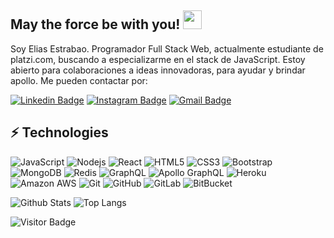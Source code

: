 ## May the force be with you! <img src="https://raw.githubusercontent.com/aemmadi/aemmadi/master/wave.gif" width="30px">

Soy Elias Estrabao. Programador Full Stack Web, actualmente estudiante de platzi.com, buscando a especializarme en el stack de JavaScript. Estoy abierto para colaboraciones a ideas innovadoras, para ayudar y brindar apollo. Me pueden contactar por:

[![Linkedin Badge](https://img.shields.io/badge/-elíasestrabao-blue?style=flat-square&logo=Linkedin&logoColor=white&link=https://www.linkedin.com/in/el%C3%ADas-estrabao/)](https://www.linkedin.com/in/el%C3%ADas-estrabao/)
[![Instagram Badge](https://img.shields.io/badge/-es_quijada-purple?style=flat-square&logo=instagram&logoColor=white&link=https://www.instagram.com/es_quijada/)](https://www.instagram.com/es_quijada/)
[![Gmail Badge](https://img.shields.io/badge/-eestrabao46@gmail.com-c14438?style=flat-square&logo=Gmail&logoColor=white&link=mailto:eestrabao46@gmail.com)](mailto:eestrabao46@gmail.com)

## ⚡ Technologies

![JavaScript](https://img.shields.io/badge/-JavaScript-black?style=flat-square&logo=javascript)
![Nodejs](https://img.shields.io/badge/-Nodejs-black?style=flat-square&logo=Node.js)
![React](https://img.shields.io/badge/-React-black?style=flat-square&logo=react)
![HTML5](https://img.shields.io/badge/-HTML5-E34F26?style=flat-square&logo=html5&logoColor=white)
![CSS3](https://img.shields.io/badge/-CSS3-1572B6?style=flat-square&logo=css3)
![Bootstrap](https://img.shields.io/badge/-Bootstrap-563D7C?style=flat-square&logo=bootstrap)
![MongoDB](https://img.shields.io/badge/-MongoDB-black?style=flat-square&logo=mongodb)
![Redis](https://img.shields.io/badge/-Redis-black?style=flat-square&logo=Redis)
![GraphQL](https://img.shields.io/badge/-GraphQL-E10098?style=flat-square&logo=graphql)
![Apollo GraphQL](https://img.shields.io/badge/-Apollo%20GraphQL-311C87?style=flat-square&logo=apollo-graphql)
![Heroku](https://img.shields.io/badge/-Heroku-430098?style=flat-square&logo=heroku)
![Amazon AWS](https://img.shields.io/badge/Amazon%20AWS-232F3E?style=flat-square&logo=amazon-aws)
![Git](https://img.shields.io/badge/-Git-black?style=flat-square&logo=git)
![GitHub](https://img.shields.io/badge/-GitHub-181717?style=flat-square&logo=github)
![GitLab](https://img.shields.io/badge/-GitLab-FCA121?style=flat-square&logo=gitlab)
![BitBucket](https://img.shields.io/badge/-BitBucket-darkblue?style=flat-square&logo=bitbucket)

![Github Stats](https://github-readme-stats.vercel.app/api?username=ramontec&count_private=true&show_icons=true&include_all_commits=true)
![Top Langs](https://github-readme-stats.vercel.app/api/top-langs/?username=ramontec&hide=TeX&layout=compact)

![Visitor Badge](https://visitor-badge.laobi.icu/badge?page_id=ramontec.ramontec)
